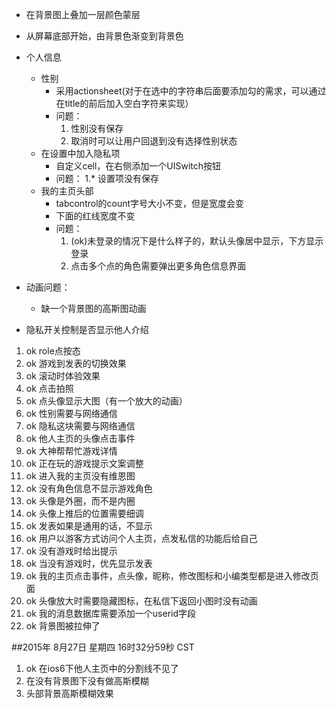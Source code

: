 * 在背景图上叠加一层颜色蒙层
* 从屏幕底部开始，由背景色渐变到背景色
* 个人信息
	* 性别
		* 采用actionsheet(对于在选中的字符串后面要添加勾的需求，可以通过在title的前后加入空白字符来实现）
		* 问题：
			1. 性别没有保存
			2. 取消时可以让用户回退到没有选择性别状态
	* 在设置中加入隐私项
		* 自定义cell，在右侧添加一个UISwitch按钮
		* 问题：
			1.* 设置项没有保存
	* 我的主页头部
		* tabcontrol的count字号大小不变，但是宽度会变
		* 下面的红线宽度不变
		* 问题：
			1. (ok)未登录的情况下是什么样子的，默认头像居中显示，下方显示登录
			2. 点击多个点的角色需要弹出更多角色信息界面

* 动画问题：
	* 缺一个背景图的高斯图动画

* 隐私开关控制是否显示他人介绍

1. ok role点按态
2. ok 游戏到发表的切换效果
3. ok 滚动时体验效果
4. ok 点击拍照
5. ok 点头像显示大图（有一个放大的动画）
6. ok 性别需要与网络通信
7. ok 隐私这块需要与网络通信
8. ok 他人主页的头像点击事件
9. ok 大神帮帮忙游戏详情
10. ok 正在玩的游戏提示文案调整
11. ok 进入我的主页没有维恩图
12. ok 没有角色信息不显示游戏角色
13. ok 头像是外圈，而不是内圈
14. ok 头像上推后的位置需要细调
15. ok 发表如果是通用的话，不显示
16. ok 用户以游客方式访问个人主页，点发私信的功能后给自己
17. ok 没有游戏时给出提示
18. ok 当没有游戏时，优先显示发表
19. ok 我的主页点击事件，点头像，昵称，修改图标和小编类型都是进入修改页面
20. ok 头像放大时需要隐藏图标，在私信下返回小图时没有动画
21. ok 我的消息数据库需要添加一个userid字段
22. ok 背景图被拉伸了

##2015年 8月27日 星期四 16时32分59秒 CST
1. ok 在ios6下他人主页中的分割线不见了
2. 在没有背景图下没有做高斯模糊
3. 头部背景高斯模糊效果

